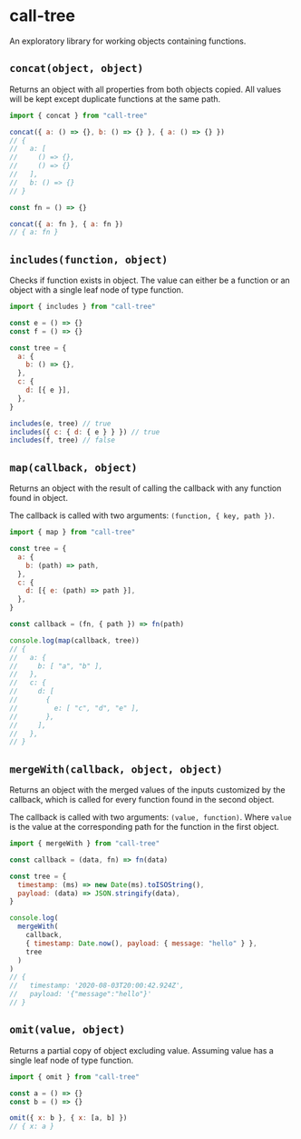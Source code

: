 # call-tree

An exploratory library for working objects containing functions.

## `concat(object, object)`

Returns an object with all properties from both objects copied. All values will be kept except duplicate functions at the same path.

```javascript
import { concat } from "call-tree"

concat({ a: () => {}, b: () => {} }, { a: () => {} })
// {
//   a: [
//     () => {},
//     () => {}
//   ],
//   b: () => {}
// }

const fn = () => {}

concat({ a: fn }, { a: fn })
// { a: fn }
```

## `includes(function, object)`

Checks if function exists in object. The value can either be a function or an object with a single leaf node of type function.

```javascript
import { includes } from "call-tree"

const e = () => {}
const f = () => {}

const tree = {
  a: {
    b: () => {},
  },
  c: {
    d: [{ e }],
  },
}

includes(e, tree) // true
includes({ c: { d: { e } } }) // true
includes(f, tree) // false
```

## `map(callback, object)`

Returns an object with the result of calling the callback with any function found in object.

The callback is called with two arguments: `(function, { key, path })`.

```javascript
import { map } from "call-tree"

const tree = {
  a: {
    b: (path) => path,
  },
  c: {
    d: [{ e: (path) => path }],
  },
}

const callback = (fn, { path }) => fn(path)

console.log(map(callback, tree))
// {
//   a: {
//     b: [ "a", "b" ],
//   },
//   c: {
//     d: [
//       {
//         e: [ "c", "d", "e" ],
//       },
//     ],
//   },
// }
```

## `mergeWith(callback, object, object)`

Returns an object with the merged values of the inputs customized by the callback, which is called for every function found in the second object.

The callback is called with two arguments: `(value, function)`. Where `value` is the value at the corresponding path for the function in the first object.

```javascript
import { mergeWith } from "call-tree"

const callback = (data, fn) => fn(data)

const tree = {
  timestamp: (ms) => new Date(ms).toISOString(),
  payload: (data) => JSON.stringify(data),
}

console.log(
  mergeWith(
    callback,
    { timestamp: Date.now(), payload: { message: "hello" } },
    tree
  )
)
// {
//   timestamp: '2020-08-03T20:00:42.924Z',
//   payload: '{"message":"hello"}'
// }
```

## `omit(value, object)`

Returns a partial copy of object excluding value. Assuming value has a single leaf node of type function.

```javascript
import { omit } from "call-tree"

const a = () => {}
const b = () => {}

omit({ x: b }, { x: [a, b] })
// { x: a }
```
